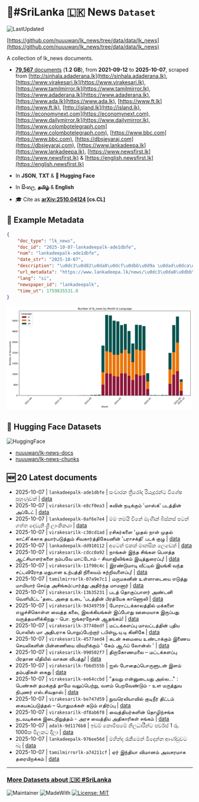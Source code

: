 # 📄#SriLanka 🇱🇰 News `Dataset`

![LastUpdated](https://img.shields.io/badge/last_updated-2025--10--07_16:48:05-green)

[https://github.com/nuuuwan/lk_news/tree/data/data/lk_news](https://github.com/nuuuwan/lk_news/tree/data/data/lk_news)

A collection of lk_news documents.

- [**79,567** documents](https://github.com/nuuuwan/lk_news/tree/data/data/lk_news) (**1.2 GB**), from **2021-09-12** to **2025-10-07**, scraped from [http://sinhala.adaderana.lk](http://sinhala.adaderana.lk), [https://www.virakesari.lk](https://www.virakesari.lk), [https://www.tamilmirror.lk](https://www.tamilmirror.lk), [https://www.adaderana.lk](https://www.adaderana.lk), [https://www.ada.lk](https://www.ada.lk), [https://www.ft.lk](https://www.ft.lk), [http://island.lk](http://island.lk), [https://economynext.com](https://economynext.com), [https://www.dailymirror.lk](https://www.dailymirror.lk), [https://www.colombotelegraph.com](https://www.colombotelegraph.com), [https://www.bbc.com](https://www.bbc.com), [https://dbsjeyaraj.com](https://dbsjeyaraj.com), [https://www.lankadeepa.lk](https://www.lankadeepa.lk), [https://www.newsfirst.lk](https://www.newsfirst.lk) & [https://english.newsfirst.lk](https://english.newsfirst.lk)

- In **JSON**, **TXT** & **🤗 Hugging Face**

- In **සිංහල**, **தமிழ்** & **English**

- 🎓 Cite as **[arXiv:2510.04124](https://arxiv.org/abs/2510.04124) [cs.CL]**

## 📝 Example Metadata

```json
{
    "doc_type": "lk_news",
    "doc_id": "2025-10-07-lankadeepalk-ade1dbfe",
    "num": "lankadeepalk-ade1dbfe",
    "date_str": "2025-10-07",
    "description": "\u0dc3\u0d82\u0da0\u0dcf\u0dbb\u0d9a \u0dad\u0dca\u200d\u0dbb\u0dd3\u0dbb\u0ddd\u0daf \u0dbb\u0dd2\u0dba\u0dd0\u0daf\u0dd4\u0dbb\u0db1\u0dca\u0da7 \u0dc0\u0dd2\u0dc1\u0dda\u0dc2 \u0db4\u0dd4\u0dc4\u0dd4\u0dab\u0dd4\u0dc0\u0d9a\u0dca",
    "url_metadata": "https://www.lankadeepa.lk/news/\u0dc3\u0da0\u0dbb\u0d9a-\u0dad\u0dbb\u0dbb\u0daf-\u0dbb\u0dba\u0daf\u0dbb\u0db1\u0da7-\u0dc0\u0dc1\u0dc2-\u0db4\u0dc4\u0dab\u0dc0\u0d9a/101-680875",
    "lang": "si",
    "newspaper_id": "lankadeepalk",
    "time_ut": 1759835531.0
}
```

![Chart](https://raw.githubusercontent.com/nuuuwan/lk_news/refs/heads/data/data/lk_news/docs_by_month_and_lang.png)

## 🤗 Hugging Face Datasets

![HuggingFace](https://img.shields.io/badge/-HuggingFace-FDEE21?style=for-the-badge&logo=HuggingFace)

- [nuuuwan/lk-news-docs](https://huggingface.co/datasets/nuuuwan/lk-news-docs)
- [nuuuwan/lk-news-chunks](https://huggingface.co/datasets/nuuuwan/lk-news-chunks)

## 🆕 20 Latest documents

- 2025-10-07 | `lankadeepalk-ade1dbfe` | සංචාරක ත්‍රීරෝද රියැදුරන්ට විශේෂ පුහුණුවක් | [data](https://github.com/nuuuwan/lk_news/tree/data/data/lk_news/2020s/2025/2025-10-07-lankadeepalk-ade1dbfe)
- 2025-10-07 | `virakesarilk-e8cf0ea3` | கவின் நடிக்கும் 'மாஸ்க்' படத்தின் அப்டேட் | [data](https://github.com/nuuuwan/lk_news/tree/data/data/lk_news/2020s/2025/2025-10-07-virakesarilk-e8cf0ea3)
- 2025-10-07 | `lankadeepalk-0af6e7e4` | මම තමයි චීනේ මැණික් බිස්නස් පටන් ගත්ත  දෙවැනි ශ්‍රී ලාංකිකයා | [data](https://github.com/nuuuwan/lk_news/tree/data/data/lk_news/2020s/2025/2025-10-07-lankadeepalk-0af6e7e4)
- 2025-10-07 | `virakesarilk-c30cd1ad` | ரசிகர்களை 'முதல் நாள் முதல் காட்சி'க்காக தயார்படுத்தும் சிவகார்த்திகேயனின் 'பராசக்தி' படக் குழு | [data](https://github.com/nuuuwan/lk_news/tree/data/data/lk_news/2020s/2025/2025-10-07-virakesarilk-c30cd1ad)
- 2025-10-07 | `lankadeepalk-dd910112` | අටෙන් එකක් මානසික ලෙඩෙක් | [data](https://github.com/nuuuwan/lk_news/tree/data/data/lk_news/2020s/2025/2025-10-07-lankadeepalk-dd910112)
- 2025-10-07 | `virakesarilk-cdcc0a92` | நாங்கள் இந்த சிங்கள பௌத்த ஆட்சியாளர்களை நம்பவே மாட்டோம் - சிவாஜிலிங்கம் இடித்துரைப்பு! | [data](https://github.com/nuuuwan/lk_news/tree/data/data/lk_news/2020s/2025/2025-10-07-virakesarilk-cdcc0a92)
- 2025-10-07 | `virakesarilk-11f90c4c` | இரண்டுமாடி வீட்டில் இயங்கி வந்த சட்டவிரோத மதுபான உற்பத்தி நிலையம் சுற்றிவளைப்பு! | [data](https://github.com/nuuuwan/lk_news/tree/data/data/lk_news/2020s/2025/2025-10-07-virakesarilk-11f90c4c)
- 2025-10-07 | `tamilmirrorlk-07a9e7c1` | மருமகனின் உள்ளாடையை எடுத்து மாமியார் செய்த அசிங்கம்:பார்த்து அதிர்ந்த மாமனார் | [data](https://github.com/nuuuwan/lk_news/tree/data/data/lk_news/2020s/2025/2025-10-07-tamilmirrorlk-07a9e7c1)
- 2025-10-07 | `virakesarilk-13b35231` | படத் தொகுப்பாளர் அண்டனி வெளியிட்ட 'தடை அதை உடை 'படத்தின் பிரத்யேக காணொலி | [data](https://github.com/nuuuwan/lk_news/tree/data/data/lk_news/2020s/2025/2025-10-07-virakesarilk-13b35231)
- 2025-10-07 | `virakesarilk-94349759` | போராட்டக்காலத்தில் மக்களை எழுச்சிகொள்ள வைத்த கலை, இலக்கியங்கள் இப்போது ஊமையாக இருப்பது வருத்தமளிக்கிறது - பொ. ஐங்கரநேசன் ஆதங்கம்! | [data](https://github.com/nuuuwan/lk_news/tree/data/data/lk_news/2020s/2025/2025-10-07-virakesarilk-94349759)
- 2025-10-07 | `virakesarilk-37748edf` | மட்டக்களப்பு மாவட்டத்தின் புதிய பொலிஸ் மா அதிபராக பொறுப்பேற்றார் டபிள்யூ.யு.டி கினிகே | [data](https://github.com/nuuuwan/lk_news/tree/data/data/lk_news/2020s/2025/2025-10-07-virakesarilk-37748edf)
- 2025-10-07 | `virakesarilk-4577aed4` | கடன் சுமையை உண்டாக்கும் இணைய செயலிகளின் பின்னணியை விவரிக்கும் ' கேம் ஆஃப் லோன்ஸ் ' | [data](https://github.com/nuuuwan/lk_news/tree/data/data/lk_news/2020s/2025/2025-10-07-virakesarilk-4577aed4)
- 2025-10-07 | `virakesarilk-990502f7` | திருகோணமலை – மட்டக்களப்பு பிரதான வீதியில் வாகன  விபத்து! | [data](https://github.com/nuuuwan/lk_news/tree/data/data/lk_news/2020s/2025/2025-10-07-virakesarilk-990502f7)
- 2025-10-07 | `virakesarilk-fb6d555b` | ஐஸ் போதைப்பொருளுடன்  இளம் தம்பதிகள் கைது | [data](https://github.com/nuuuwan/lk_news/tree/data/data/lk_news/2020s/2025/2025-10-07-virakesarilk-fb6d555b)
- 2025-10-07 | `virakesarilk-ee64ccbd` | “தவறு என்னுடையது அல்ல..." : பெண்கள் தமக்குத் தாமே வலுப்பெற்று, வளம் பெறவேண்டும் - உள மருத்துவ நிபுணர் எஸ்.சிவதாஸ் | [data](https://github.com/nuuuwan/lk_news/tree/data/data/lk_news/2020s/2025/2025-10-07-virakesarilk-ee64ccbd)
- 2025-10-07 | `virakesarilk-be747d59` | நுவரெலியாவில் குடிநீர் திட்டம் கையகப்படுத்தல் – பொதுமக்கள் கடும் எதிர்ப்பு | [data](https://github.com/nuuuwan/lk_news/tree/data/data/lk_news/2020s/2025/2025-10-07-virakesarilk-be747d59)
- 2025-10-07 | `virakesarilk-df8ab6f8` | வைத்தியர்களின் தொழிற்சங்க நடவடிக்கை இடைநிறுத்தம் - அரச வைத்திய அதிகாரிகள் சங்கம் | [data](https://github.com/nuuuwan/lk_news/tree/data/data/lk_news/2020s/2025/2025-10-07-virakesarilk-df8ab6f8)
- 2025-10-07 | `adalk-9d1176b8` | ඉඩම් කොමිසමේ නිලධාරීන්ට පර්චස් 1 රු. 1000ක මිලකට දීලා | [data](https://github.com/nuuuwan/lk_news/tree/data/data/lk_news/2020s/2025/2025-10-07-adalk-9d1176b8)
- 2025-10-07 | `lankadeepalk-976ee56d` | මහින්ද රැකීමෙන් මිදෙන්න ආණ්ඩුවට බෑ | [data](https://github.com/nuuuwan/lk_news/tree/data/data/lk_news/2020s/2025/2025-10-07-lankadeepalk-976ee56d)
- 2025-10-07 | `tamilmirrorlk-a74211cf` | ஏர் இந்தியா விமானம் அவசரமாக தரையிறக்கம் | [data](https://github.com/nuuuwan/lk_news/tree/data/data/lk_news/2020s/2025/2025-10-07-tamilmirrorlk-a74211cf)

---

### [More Datasets about 🇱🇰 #SriLanka](https://github.com/nuuuwan/lk_datasets)

![Maintainer](https://img.shields.io/badge/maintainer-nuuuwan-red)
![MadeWith](https://img.shields.io/badge/made_with-python-blue)
[![License: MIT](https://img.shields.io/badge/License-MIT-yellow.svg)](https://opensource.org/licenses/MIT)
